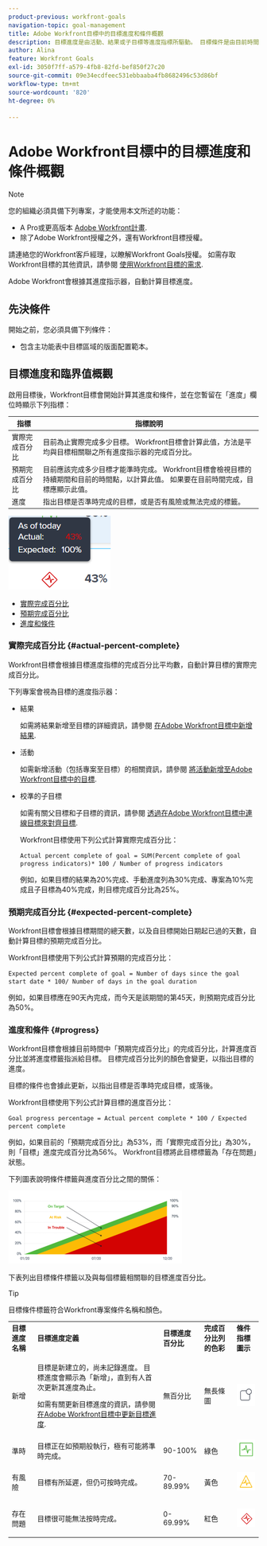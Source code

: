 ```yaml
---
product-previous: workfront-goals
navigation-topic: goal-management
title: Adobe Workfront目標中的目標進度和條件概觀
description: 目標進度是由活動、結果或子目標等進度指標所驅動。 目標條件是由目前時間中目標的進度所決定。
author: Alina
feature: Workfront Goals
exl-id: 3050f7ff-a579-4fb8-82fd-bef850f27c20
source-git-commit: 09e34ecdfeec531ebbaaba4fb8682496c53d86bf
workflow-type: tm+mt
source-wordcount: '820'
ht-degree: 0%

---
```


# Adobe Workfront目標中的目標進度和條件概觀

<!--drafted for P&P release: the note at the top will need to be replaced with this:

Your organization must have the following to use the functionality described in this article:

* For the legacy plan and license structure: 

  * A Pro or higher [Adobe Workfront plan](https://www.workfront.com/plans). 
  * An Adobe Workfront Goals license in addition to a Workfront license.

* For the current plan and license structure:

  * An Ultimate plan 
    
    Or
    
    An additional license for Adobe Workfront Goals for the Prime or Select Adobe Workfront plans. <is there a link we can add here for the plans and what they contain?!>

Contact your Workfront account manager to learn about a Workfront Goals license.

For additional information about access to Workfront Goals, see [Requirements to use Workfront Goals](../../workfront-goals/goal-management/access-needed-for-wf-goals.md).
-->

>[!NOTE]
>
>您的組織必須具備下列專案，才能使用本文所述的功能：
>
>* A Pro或更高版本 [Adobe Workfront計畫](https://www.workfront.com/plans).
>* 除了Adobe Workfront授權之外，還有Workfront目標授權。
>
>請連絡您的Workfront客戶經理，以瞭解Workfront Goals授權。
>如需存取Workfront目標的其他資訊，請參閱 [使用Workfront目標的需求](../../workfront-goals/goal-management/access-needed-for-wf-goals.md).

Adobe Workfront會根據其進度指示器，自動計算目標進度。

## 先決條件

開始之前，您必須具備下列條件：

* 包含主功能表中目標區域的版面配置範本。

## 目標進度和臨界值概觀

啟用目標後，Workfront目標會開始計算其進度和條件，並在您暫留在「進度」欄位時顯示下列指標：

| 指標 | 指標說明 |
|---|---|
| 實際完成百分比 | 目前為止實際完成多少目標。 Workfront目標會計算此值，方法是平均與目標相關聯之所有進度指示器的完成百分比。 |
| 預期完成百分比 | 目前應該完成多少目標才能準時完成。 Workfront目標會檢視目標的持續期間和目前的時間點，以計算此值。 如果要在目前時間完成，目標應顯示此值。 |
| 進度 | 指出目標是否準時完成的目標，或是否有風險或無法完成的標籤。 |

![](assets/in-trouble-goal-progress-expanded.png)

<!--drafted for the redesign: replace the screen shot above with the redesigned one which is white, not black-->

* [實際完成百分比](#actual-percent-complete)
* [預期完成百分比](#expected-percent-complete)
* [進度和條件](#progress)

### 實際完成百分比 {#actual-percent-complete}

Workfront目標會根據目標進度指標的完成百分比平均數，自動計算目標的實際完成百分比。

下列專案會視為目標的進度指示器：

* 結果

  如需將結果新增至目標的詳細資訊，請參閱 [在Adobe Workfront目標中新增結果](../../workfront-goals/results-and-activities/add-results-to-goals.md).

* 活動

  如需新增活動（包括專案至目標）的相關資訊，請參閱 [將活動新增至Adobe Workfront目標中的目標](../../workfront-goals/results-and-activities/add-activities-to-goals.md).

* 校準的子目標

  如需有關父目標和子目標的資訊，請參閱 [透過在Adobe Workfront目標中連線目標來對齊目標](../../workfront-goals/goal-alignment/align-goals-by-connecting-them.md).

  Workfront目標使用下列公式計算實際完成百分比：

  ```
  Actual percent complete of goal = SUM(Percent complete of goal progress indicators)* 100 / Number of progress indicators
  ```

  例如，如果目標的結果為20%完成、手動進度列為30%完成、專案為10%完成且子目標為40%完成，則目標完成百分比為25%。

### 預期完成百分比 {#expected-percent-complete}

Workfront目標會根據目標期間的總天數，以及自目標開始日期起已過的天數，自動計算目標的預期完成百分比。

Workfront目標使用下列公式計算預期的完成百分比：

```
Expected percent complete of goal = Number of days since the goal start date * 100/ Number of days in the goal duration
```

例如，如果目標應在90天內完成，而今天是該期間的第45天，則預期完成百分比為50%。

### 進度和條件 {#progress}

Workfront目標會根據目前時間中「預期完成百分比」的完成百分比，計算進度百分比並將進度標籤指派給目標。 目標完成百分比列的顏色會變更，以指出目標的進度。

目標的條件也會據此更新，以指出目標是否準時完成目標，或落後。

Workfront目標使用下列公式計算目標的進度百分比：

```
Goal progress percentage = Actual percent complete * 100 / Expected percent complete
```

例如，如果目前的「預期完成百分比」為53%，而「實際完成百分比」為30%，則「目標」進度完成百分比為56%。 Workfront目標將此目標標籤為「存在問題」狀態。

下列圖表說明條件標籤與進度百分比之間的關係：

![](assets/progress-status-labels-charted-after-match-with-project-condition-350x147.png)

下表列出目標條件標籤以及與每個標籤相關聯的目標進度百分比。

>[!TIP]
>
>目標條件標籤符合Workfront專案條件名稱和顏色。

<table style="table-layout:auto"> 
 <col> 
 <col> 
 <col> 
 <col> 
 <tbody> 
  <tr> 
   <td><b>目標進度名稱</b></td> 
   <td><b>目標進度定義</b></td> 
   <td><b>目標進度百分比</b></td> 
   <td><b>完成百分比列的色彩</b></td> 
   <td><b>條件指標圖示</b></td> 
  </tr> 
  <tr> 
   <td>新增</td> 
   <td> <p>目標是新建立的，尚未記錄進度。 目標進度會顯示為「新增」，直到有人首次更新其進度為止。 </p> <p>如需有關更新目標進度的資訊，請參閱 <a href="../../workfront-goals/goal-review-and-workfront-goals-sections/check-in-goals.md" class="MCXref xref">在Adobe Workfront目標中更新目標進度</a>.</p> </td> 
   <td>無百分比</td> 
   <td>無長條圖</td> 
   <td><img src="assets/new-goal-icon-condition.png" alt="new_goal_icon_condition.png"></td>
  </tr> 
  <tr> 
   <td> <p><span>準時</span> </p> </td> 
   <td>目標正在如預期般執行，極有可能將準時完成。 </td> 
   <td>90-100%</td> 
   <td>綠色</td> 
    <td><img src="assets/on-target-icon-condition.png" alt="on_target_icon_condition.png"></td>
  </tr> 
  <tr> 
   <td> <p><span>有風險</span> </p> </td> 
   <td>目標有所延遲，但仍可按時完成。 </td> 
   <td>70-89.99%</td> 
   <td>黃色</td>
   <td><img src="assets/at-risk-icon-condition.png" alt="at_risk_icon_condition.png"></td> 
  </tr> 
  <tr> 
   <td> <p><span>存在問題</span> </p> </td> 
   <td> <p>目標很可能無法按時完成。 </p> </td> 
   <td>0-69.99%</td> 
   <td>紅色</td> 
   <td><img src="assets/in-trouble-icon-condition.png" alt="in_trouble_icon_condition.png"></td> 
  </tr> 
 </tbody> 
</table>